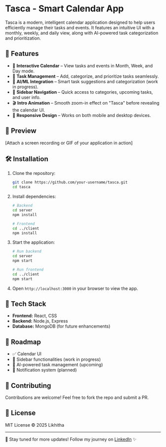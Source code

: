 # Tasca - Smart Calendar App

Tasca is a modern, intelligent calendar application designed to help users efficiently manage their tasks and events. It features an intuitive UI with a monthly, weekly, and daily view, along with AI-powered task categorization and prioritization.

## 🚀 Features

- 📅 **Interactive Calendar** – View tasks and events in Month, Week, and Day mode.  
- 🎯 **Task Management** – Add, categorize, and prioritize tasks seamlessly.  
- 🔮 **AI/ML Integration** – Smart task suggestions and categorization (work in progress).  
- 📌 **Sidebar Navigation** – Quick access to categories, upcoming tasks, and user info.  
- 🎬 **Intro Animation** – Smooth zoom-in effect on "Tasca" before revealing the calendar UI.  
- 📲 **Responsive Design** – Works on both mobile and desktop devices.  

## 📸 Preview

[Attach a screen recording or GIF of your application in action]

## 🛠️ Installation

1. Clone the repository:
   ```bash
   git clone https://github.com/your-username/tasca.git
   cd tasca
   ```

2. Install dependencies:
   ```bash
   # Backend
   cd server
   npm install
   
   # Frontend
   cd ../client
   npm install
   ```

3. Start the application:
   ```bash
   # Run backend
   cd server
   npm start
   
   # Run frontend
   cd ../client
   npm start
   ```

4. Open `http://localhost:3000` in your browser to view the app.

## 📌 Tech Stack

- **Frontend:** React, CSS
- **Backend:** Node.js, Express
- **Database:** MongoDB (for future enhancements)

## 📖 Roadmap

- ✅ Calendar UI
- 🔄 Sidebar functionalities (work in progress)
- 🔮 AI-powered task management (upcoming)
- 🔔 Notification system (planned)

## 🤝 Contributing

Contributions are welcome! Feel free to fork the repo and submit a PR.

## 📜 License

MIT License © 2025 Likhitha

---

🚀 Stay tuned for more updates! Follow my journey on [LinkedIn](your-linkedin-profile) ✨
